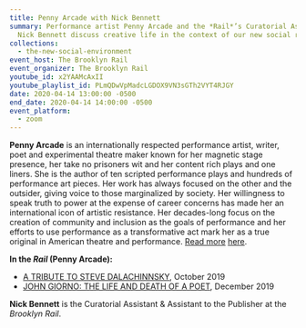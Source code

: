 ```yaml
---
title: Penny Arcade with Nick Bennett
summary: Performance artist Penny Arcade and the *Rail*’s Curatorial Assistant
  Nick Bennett discuss creative life in the context of our new social reality.
collections:
  - the-new-social-environment
event_host: The Brooklyn Rail
event_organizer: The Brooklyn Rail
youtube_id: x2YAAMcAxII
youtube_playlist_id: PLmQDwVpMadcLGDOX9VN3sGTh2VYT4RJGY
date: 2020-04-14 13:00:00 -0500
end_date: 2020-04-14 14:00:00 -0500
event_platform:
  - zoom
---
```

**Penny Arcade**  is an internationally respected performance artist, writer, poet and experimental theatre maker known for her magnetic stage presence, her take no prisoners wit and her content rich plays and one liners. She is the author of ten scripted performance plays and hundreds of performance art pieces. Her work has always focused on the other and the outsider, giving voice to those marginalized by society. Her willingness to speak truth to power at the expense of career concerns has made her an international icon of artistic resistance. Her decades-long focus on the creation of community and inclusion as the goals of performance and her efforts to use performance as a transformative act mark her as a true original in American theatre and performance. [Read more](<https://pennyarcade.tv/>) [here](https://pennyarcade.tv/biography/).

**In the *Rail* (Penny Arcade):**

* [A TRIBUTE TO STEVE DALACHINNSKY](https://brooklynrail.org/2019/10/in-memoriam/A-Tribute-to-Steve-Dalachinsky), October 2019
* [JOHN GIORNO: THE LIFE AND DEATH OF A POET](https://brooklynrail.org/2019/12/in-memoriam/John-Giorno-The-Life-and-Death-of-a-Poet), December 2019

**Nick Bennett**  is the Curatorial Assistant & Assistant to the Publisher at the  *Brooklyn Rail*.